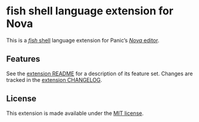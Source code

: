 # fish shell language extension for Nova

This is a [_fish_ shell](https://fishshell.com) language extension for Panic’s [_Nova_ editor](https://nova.app).

## Features

See the [extension README](https://github.com/kopischke/fish.nova/blob/main/fish.novaextension/README.md) for a description of its feature set. Changes are tracked in the [extension CHANGELOG](https://github.com/kopischke/fish.nova/blob/main/fish.novaextension/CHANGELOG.md).

## License

This extension is made available under the [MIT license](https://github.com/kopischke/fish.nova/blob/main/fish.novaextension/LICENSE.md).
